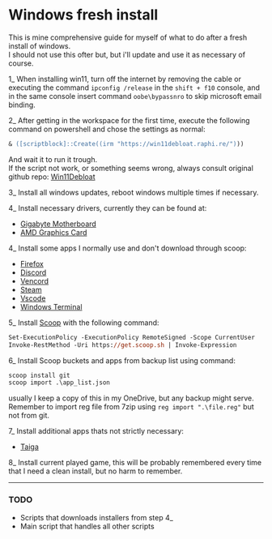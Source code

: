 # Windows fresh install

This is mine comprehensive guide for myself of what to do after a fresh install
of windows.\
I should not use this ofter but, but i'll update and use it as necessary of
course.

1_ When installing win11, turn off the internet by removing the cable or
executing the command `ipconfig /release` in the `shift + f10` console, and in
the same console insert command `oobe\bypassnro` to skip microsoft email
binding.

2_ After getting in the workspace for the first time, execute the following
command on powershell and chose the settings as normal:

```ps
& ([scriptblock]::Create((irm "https://win11debloat.raphi.re/")))
```

And wait it to run it trough.\
If the script not work, or something seems wrong, always consult original github
repo: [Win11Debloat](https://github.com/Raphire/Win11Debloat)

3_ Install all windows updates, reboot windows multiple times if necessary.

4_ Install necessary drivers, currently they can be found at:

- [Gigabyte Motherboard](https://www.gigabyte.com/br/Motherboard/X670-GAMING-X-AX-V2-rev-10/support)
- [AMD Graphics Card](https://www.amd.com/pt/support/download/drivers.html)

4_ Install some apps I normally use and don't download through scoop:

- [Firefox](https://www.mozilla.org/pt-BR/firefox/download/thanks/)
- [Discord](https://discord.com/)
- [Vencord](https://vencord.dev/)
- [Steam](https://store.steampowered.com/?l=portuguese)
- [Vscode](https://code.visualstudio.com/)
- [Windows Terminal](https://apps.microsoft.com/detail/9n0dx20hk701)

5_ Install [Scoop](https://scoop.sh/) with the following command:

```ps
Set-ExecutionPolicy -ExecutionPolicy RemoteSigned -Scope CurrentUser
Invoke-RestMethod -Uri https://get.scoop.sh | Invoke-Expression
```

6_ Install Scoop buckets and apps from backup list using command:

```ps
scoop install git
scoop import .\app_list.json
```

usually I keep a copy of this in my OneDrive, but any backup might serve.\
Remember to import reg file from 7zip using `reg import ".\file.reg"` but not
from git.

7_ Install additional apps thats not strictly necessary: 
- [Taiga](https://taiga.moe/)

8_ Install current played game, this will be probably remembered every time that I need a clean install, but no harm to remember.

---

### TODO
- Scripts that downloads installers from step 4_
- Main script that handles all other scripts